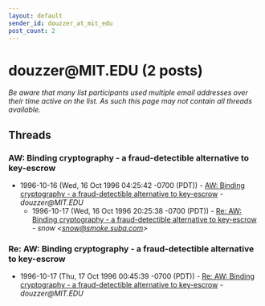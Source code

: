 ```yaml
---
layout: default
sender_id: douzzer_at_mit_edu
post_count: 2
---
```


# douzzer<span>@</span>MIT.EDU (2 posts)

_Be aware that many list participants used multiple email addresses over their time active on the list. As such this page may not contain all threads available._

## Threads

### AW: Binding cryptography - a fraud-detectible alternative to key-escrow
+ 1996-10-16 (Wed, 16 Oct 1996 04:25:42 -0700 (PDT)) - [AW: Binding cryptography - a fraud-detectible alternative to key-escrow](/archive/1996/10/3e0445527be1b7a8d6a89b016ebe7d9b7991199ee17b991154b5b7018b648a5e) - _douzzer@MIT.EDU_
  + 1996-10-17 (Wed, 16 Oct 1996 20:25:38 -0700 (PDT)) - [Re: AW: Binding cryptography - a fraud-detectible alternative to key-escrow](/archive/1996/10/3b228623673c1526fdbec86cb79df0cd6aeed0ad5206921c577134deac134d77) - _snow \<snow@smoke.suba.com\>_

### Re: AW: Binding cryptography - a fraud-detectible alternative to key-escrow
+ 1996-10-17 (Thu, 17 Oct 1996 00:45:39 -0700 (PDT)) - [Re: AW: Binding cryptography - a fraud-detectible alternative to key-escrow](/archive/1996/10/bbf1b5947ffa83cb896a7af6b7ff2118034866b3d2817e30a837fd736548816e) - _douzzer@MIT.EDU_

